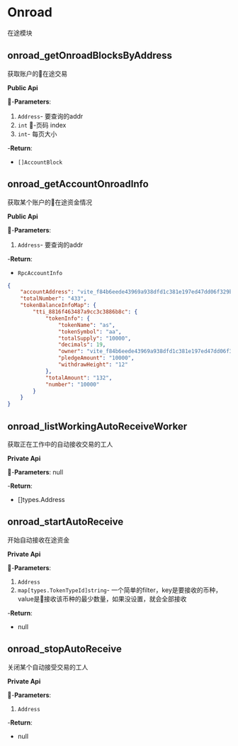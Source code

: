 # Onroad
在途模块

## onroad_getOnroadBlocksByAddress 
获取账户的在途交易

**Public Api**

-**Parameters**: 
  1. `Address`- 要查询的addr
  2. `int` -页码 index
  3. `int`- 每页大小 

-**Return**: 
* `[]AccountBlock`

## onroad_getAccountOnroadInfo
获取某个账户的在途资金情况

**Public Api**

-**Parameters**: 
  1. `Address`- 要查询的addr

-**Return**: 
* `RpcAccountInfo`
```json tab:: 返回值Demo
{
    "accountAddress": "vite_f84b6eede43969a938dfd1c381e197ed47dd06f329b7c92328",
    "totalNumber": "433",
    "tokenBalanceInfoMap": {
        "tti_8816f463487a9cc3c3886b8c": {
            "tokenInfo": {
                "tokenName": "as",
                "tokenSymbol": "aa",
                "totalSupply": "10000",
                "decimals": 19,
                "owner": "vite_f84b6eede43969a938dfd1c381e197ed47dd06f329b7c92328",
                "pledgeAmount": "10000",
                "withdrawHeight": "12"
            },
            "totalAmount": "132",
            "number": "10000"
        }
    }
}
```

## onroad_listWorkingAutoReceiveWorker
获取正在工作中的自动接收交易的工人

**Private Api**

-**Parameters**: 
  null

-**Return**: 
* []types.Address

## onroad_startAutoReceive
开始自动接收在途资金

**Private Api**

-**Parameters**: 
  1. `Address`
  2.  `map[types.TokenTypeId]string`- 一个简单的filter，key是要接收的币种，value是接收该币种的最少数量，如果没设置，就会全部接收

-**Return**: 
* null


## onroad_stopAutoReceive
关闭某个自动接受交易的工人

**Private Api**

-**Parameters**: 
  1. `Address`

-**Return**: 
* null